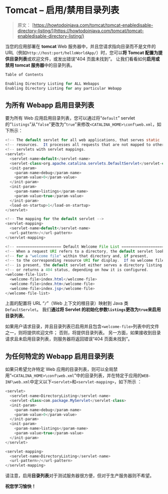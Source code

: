 # Tomcat – 启用/禁用目录列表

> 原文： [https://howtodoinjava.com/tomcat/tomcat-enabledisable-directory-listing/](https://howtodoinjava.com/tomcat/tomcat-enabledisable-directory-listing/)

当您的应用部署在 **tomcat** Web 服务器中，并且您请求指向目录而不是文件的 URL（例如`http://host:port/helloWorldApp/`）时，您可以**将 Tomcat 配置为提供目录列表**或欢迎文件，或发出错误“404 页面未找到”。 让我们看看如何**启用或禁用 tomcat 服务器**中的目录列表。

```java
Table of Contents

Enabling Directory Listing for ALL Webapps
Enabling Directory Listing for any particular Webapp
```

## 为所有 Webapp 启用目录列表

要为所有 Web 应用启用目录列表，您可以通过将“`default`” servlet 的“`listings`”从“`false`”更改为“`true`”来修改`<CATALINA_HOME>\conf\web.xml`，如下所示：

```java
<!-- The default servlet for all web applications, that serves static     -->
<!-- resources.  It processes all requests that are not mapped to other   -->
<!-- servlets with servlet mappings.                                      -->
<servlet>
  <servlet-name>default</servlet-name>
  <servlet-class>org.apache.catalina.servlets.DefaultServlet</servlet-class>
  <init-param>
    <param-name>debug</param-name>
    <param-value>0</param-value>
  </init-param>
  <init-param>
    <param-name>listings</param-name>
    <param-value>true</param-value>
  </init-param>
  <load-on-startup>1</load-on-startup>
</servlet>

<!-- The mapping for the default servlet -->
<servlet-mapping>
  <servlet-name>default</servlet-name>
  <url-pattern>/</url-pattern>
</servlet-mapping>

<!-- ==================== Default Welcome File List ===================== -->
<!-- When a request URI refers to a directory, the default servlet looks  -->
<!-- for a "welcome file" within that directory and, if present,          -->
<!-- to the corresponding resource URI for display.  If no welcome file   -->
<!-- is present, the default servlet either serves a directory listing,   -->
<!-- or returns a 404 status, depending on how it is configured.          -->
<welcome-file-list>
  <welcome-file>index.html</welcome-file>
  <welcome-file>index.htm</welcome-file>
  <welcome-file>index.jsp</welcome-file>
</welcome-file-list>
```

上面的配置将 URL “`/`”（Web 上下文的根目录）映射到 Java 类`DefaultServlet`。 我们**通过将 Servlet 的初始化参数`listings`更改为`true`来启用目录列表**。

如果用户请求目录，并且目录列表已启用并且包含`<welcome-file>`列表中的文件之一，则将提供欢迎文件； 否则，将提供目录列表。 另一方面，如果接收到目录请求且未启用目录列表，则服务器将返回错误“404 页面未找到”。

## 为任何特定的 Webapp 启用目录列表

如果只希望允许特定 Web 应用的目录列表，则可以全局禁用“`<CATALINA_HOME>\conf\web.xml`”中的目录列表，并在特定于应用的`WEB-INF\web.xml`中定义以下`<servlet>`和`<servlet-mapping>`，如下所示 ：

```java
<servlet>
  <servlet-name>DirectoryListing</servlet-name>
  <servlet-class>com.package.MyServlet</servlet-class>
  <init-param>
    <param-name>debug</param-name>
    <param-value>0</param-value>
  </init-param>
  <init-param>
    <param-name>listings</param-name>
    <param-value>true</param-value>
  </init-param>
</servlet>

<servlet-mapping>
  <servlet-name>DirectoryListing</servlet-name>
  <url-pattern>/</url-pattern>
</servlet-mapping>
```

请注意，启用**目录列表**对于测试服务器很方便，但对于生产服务器则不希望。

**祝您学习愉快！**
